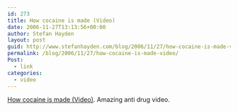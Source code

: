```yaml
---
id: 273
title: How cocaine is made (Video)
date: 2006-11-27T13:13:56+00:00
author: Stefan Hayden
layout: post
guid: http://www.stefanhayden.com/blog/2006/11/27/how-cocaine-is-made-video/
permalink: /blog/2006/11/27/how-cocaine-is-made-video/
Post:
  - link
categories:
  - video
---
```

<p><a href="http://cityrag.blogs.com/main/2006/11/how_cocaine_is_.html">How cocaine is made (Video)</a>. Amazing anti drug video.
</p>
